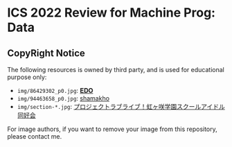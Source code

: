 # ICS 2022 Review for Machine Prog: Data

## CopyRight Notice

The following resources is owned by third party, and is used for educational purpose only:
- `img/86429302_p0.jpg`: [𝐄𝐃𝐎](https://www.pixiv.net/users/3067138)
- `img/94463658_p0.jpg`: [shamakho](https://www.pixiv.net/users/13537057)
- `img/section-*.jpg`: [プロジェクトラブライブ！虹ヶ咲学園スクールアイドル同好会](https://www.lovelive-anime.jp/nijigasaki/)

For image authors, if you want to remove your image from this repository, please contact me.
